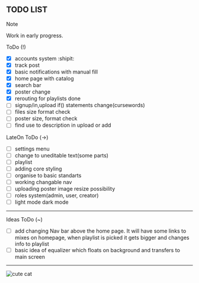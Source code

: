 TODO LIST
-------------------------------------------------------------------------------

> [!NOTE]
> Work in early progress.

ToDo (!)
- [x] accounts system :shipit:
- [x] track post
- [x] basic notifications with manual fill
- [x] home page with catalog
- [x] search bar
- [x] poster change
- [x] rerouting for playlists done
- [ ] signup/in,upload if() statements change(cursewords)
- [ ] files size format check
- [ ] poster size, format check
- [ ] find use to description in upload or add

LateOn ToDo (->)
- [ ] settings menu 
- [ ] change to uneditable text(some parts)
- [ ] playlist
- [ ] adding core styling
- [ ] organise to basic standarts
- [ ] working changable nav
- [ ] uploading poster image resize possibility
- [ ] roles system(admin, user, creator)
- [ ] light mode dark mode

-------------------------------------------------------------------------------
Ideas ToDo (~)

- [ ] add changing Nav bar above the home page. It will have some links to mixes on homepage, when playlist is picked it gets bigger and changes info to playlist 
- [ ] basic idea of equalizer which floats on background and transfers to main screen 

-------------------------------------------------------------------------------

![cute cat](https://i.pinimg.com/736x/35/bc/b0/35bcb0f121900adb8bd3610360d9520e.jpg)